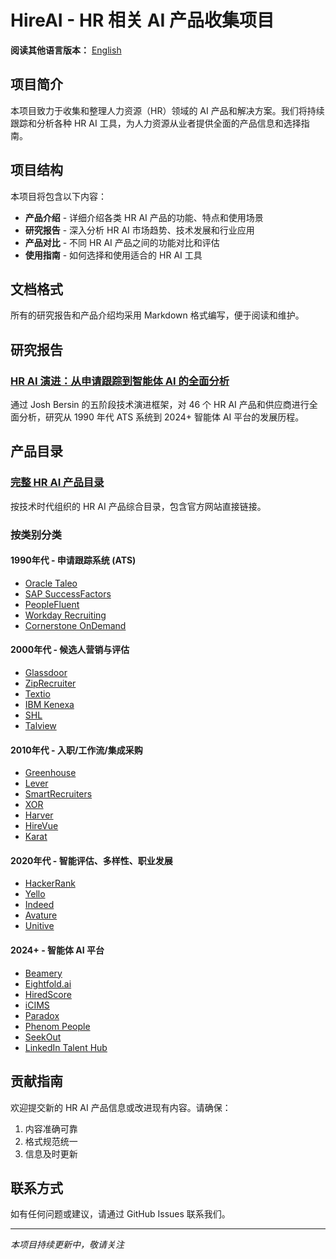 # HireAI - HR 相关 AI 产品收集项目

**阅读其他语言版本：** [English](README.md)

## 项目简介

本项目致力于收集和整理人力资源（HR）领域的 AI 产品和解决方案。我们将持续跟踪和分析各种 HR AI 工具，为人力资源从业者提供全面的产品信息和选择指南。

## 项目结构

本项目将包含以下内容：

- **产品介绍** - 详细介绍各类 HR AI 产品的功能、特点和使用场景
- **研究报告** - 深入分析 HR AI 市场趋势、技术发展和行业应用
- **产品对比** - 不同 HR AI 产品之间的功能对比和评估
- **使用指南** - 如何选择和使用适合的 HR AI 工具

## 文档格式

所有的研究报告和产品介绍均采用 Markdown 格式编写，便于阅读和维护。

## 研究报告

### [HR AI 演进：从申请跟踪到智能体 AI 的全面分析](hr-ai-evolution-comprehensive-analysis.md)
通过 Josh Bersin 的五阶段技术演进框架，对 46 个 HR AI 产品和供应商进行全面分析，研究从 1990 年代 ATS 系统到 2024+ 智能体 AI 平台的发展历程。

## 产品目录

### [完整 HR AI 产品目录](product-directory.md)
按技术时代组织的 HR AI 产品综合目录，包含官方网站直接链接。

### 按类别分类

#### 1990年代 - 申请跟踪系统 (ATS)
- [Oracle Taleo](https://www.oracle.com/human-capital-management/taleo/)
- [SAP SuccessFactors](https://www.sap.com/products/human-resources-hcm.html)
- [PeopleFluent](https://www.peoplefluent.com/)
- [Workday Recruiting](https://www.workday.com/en-us/products/human-capital-management/recruiting.html)
- [Cornerstone OnDemand](https://www.cornerstoneondemand.com/)

#### 2000年代 - 候选人营销与评估
- [Glassdoor](https://www.glassdoor.com/)
- [ZipRecruiter](https://www.ziprecruiter.com/)
- [Textio](https://textio.com/)
- [IBM Kenexa](https://www.ibm.com/products/kenexa-employee-assessments)
- [SHL](https://www.shl.com/)
- [Talview](https://www.talview.com/)

#### 2010年代 - 入职/工作流/集成采购
- [Greenhouse](https://www.greenhouse.io/)
- [Lever](https://www.lever.co/)
- [SmartRecruiters](https://www.smartrecruiters.com/)
- [XOR](https://www.xor.ai/)
- [Harver](https://harver.com/)
- [HireVue](https://www.hirevue.com/)
- [Karat](https://karat.com/)

#### 2020年代 - 智能评估、多样性、职业发展
- [HackerRank](https://www.hackerrank.com/)
- [Yello](https://www.yello.co/)
- [Indeed](https://www.indeed.com/)
- [Avature](https://www.avature.net/)
- [Unitive](https://www.unitive.com/)

#### 2024+ - 智能体 AI 平台
- [Beamery](https://beamery.com/)
- [Eightfold.ai](https://eightfold.ai/)
- [HiredScore](https://www.hiredscore.com/)
- [iCIMS](https://www.icims.com/)
- [Paradox](https://www.paradox.ai/)
- [Phenom People](https://www.phenompeople.com/)
- [SeekOut](https://seekout.com/)
- [LinkedIn Talent Hub](https://business.linkedin.com/talent-solutions/talent-hub)

## 贡献指南

欢迎提交新的 HR AI 产品信息或改进现有内容。请确保：
1. 内容准确可靠
2. 格式规范统一
3. 信息及时更新

## 联系方式

如有任何问题或建议，请通过 GitHub Issues 联系我们。

---

*本项目持续更新中，敬请关注*